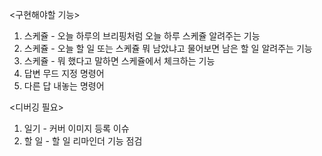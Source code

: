 <구현해야할 기능>
1. 스케쥴 - 오늘 하루의 브리핑처럼 오늘 하루 스케쥴 알려주는 기능
2. 스케쥴 - 오늘 할 일 또는 스케쥴 뭐 남았냐고 물어보면 남은 할 일 알려주는 기능
3. 스케쥴 - 뭐 했다고 말하면 스케쥴에서 체크하는 기능
4. 답변 무드 지정 명령어
5. 다른 답 내놓는 명령어


<디버깅 필요>
1. 일기 - 커버 이미지 등록 이슈
2. 할 일 - 할 일 리마인더 기능 점검
